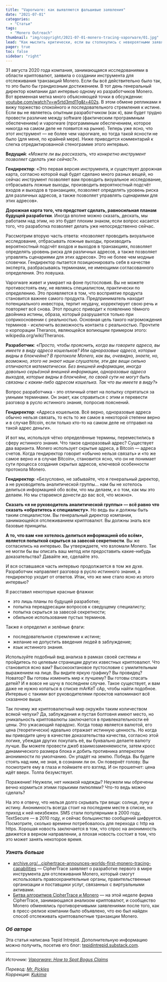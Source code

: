 ```yaml
---
title: "Vaporware: как выявляются фальшивые заявления"
date: "2021-07-01"
categories:
  - "Статьи"
tags:
  - "Monero Outreach"
thumbnail: "img/copyright/2021-07-01-monero-tracing-vaporware/01.jpg"
lead: "Как мыслить критически, если вы столкнулись с невероятными заявлениями.​ Автор: Tepid Intrepid (спокойный и бесстрашный)​"
pager: true
toc: false
sidebar: "right"
---
```


31 августа 2020 года компания, занимающаяся исследованиями в области криптовалют, заявила о создании инструмента для отслеживания транзакций Monero. Если бы всё действительно было так, то это было бы грандиозным достижением. В тот день генеральный директор компании дал интервью одному из разработчиков Monero. Вот временная метка много объясняющей точки в обсуждении: [youtube.com/watch?v=w5rtd3md11g&t=402s](https://www.youtube.com/watch?v=w5rtd3md11g&t=402s). В этом обмене репликами я вижу торжество спокойного и последовательного стремления к истине. Если вы не являетесь опытным разработчиком (как я), вам будет трудно провести различие между software (фактическим программным обеспечением) и vaporware (программным обеспечением, которое никогда на самом деле не появится на рынке). Теперь уже ясно, что этот инструмент — не более чем vaporware, но тогда такой ясности не было (для меня, по крайней мере). Ниже приводится комментарий к слегка отредактированной стенограмме этого интервью.

**Ведущий**: _«Можете ли вы рассказать, что конкретно инструмент позволяет сделать уже сейчас?»_.

**Гендиректор**: «Это первая версия инструмента, и существует дорожная карта, согласно которой ещё будет сделано много разных вещей, но сейчас инструмент позволяет вам проводить визуальное исследование, отбрасывать ложные выходы, производить вероятностный подсчёт входов и выходов в транзакциях, позволяет определять уровень риска для различных адресов, а также позволяет управлять сценариями для этих адресов».

**Дорожная карта того, что предстоит сделать, равносильная планам будущей разработки**. Иногда вполне можно сказать, дескать, мы работаем над этим, но это будет плохим знаком, если вопрос касается того, что разработка позволяет делать уже непосредственно сейчас.

Рассмотрим вторую часть ответа: «позволяет проводить визуальное исследование, отбрасывать ложные выходы, производить вероятностный подсчёт входов и выходов в транзакциях, позволяет определять уровень риска для различных адресов, а также позволяет управлять сценариями для этих адресов». Это не более чем модные словечки. Гендиректор пытается позиционировать себя в качестве эксперта, разбрасываясь терминами, не имеющими согласованного определения. Это ловушка.

Vaporware живет и умирает на фоне пустословия. Вы не можете противостоять ему, не являясь специалистом, практически по определению. Это проявляется в том, что восприятие продукта становится важнее самого продукта. Предприниматель находит потенциального инвестора, терпит неудачу, корректирует свою речь и повторяет всё снова. Этот процесс приводит к появлению тёмного двойника истины, образа, который разрушается только при соприкосновении с реальностью. Основная цель такого нагромождения терминов - исключить возможность контакта с реальностью. Прочтите о корпорации Theranos, являющейся вопиющим примером этого: wikipedia.org/wiki/Theranos.

**Разработчик**: «_Просто, чтобы прояснить, когда вы говорите адреса, вы имеете в виду адреса кошельков? Или одноразовые адреса, которые видны в блокчейне? В протоколе Monero, как вы, очевидно, знаете, но, возможно, этого не знают наши слушатели, эти две вещи сильно отличаются математически. Без внешней информации, иногда довольно серьёзной внешней информации, одноразовые адреса выходов, которые видны в блокчейне, по своей сути не могут быть связаны с каким-либо адресом кошелька. Так что вы имеете в виду?_»

Вопрос разработчика - это отличный ответ на попытку спрятаться за умными терминами. Он знает, как справиться с этим и перевести разговор в русло истинного знания, попросив пояснений.

**Гендиректор**: «Адреса кошельков. Всё верно, одноразовые адреса обычно нельзя связать, то есть то же самое в некоторой степени верно и в случае Bitcoin, если только кто-то на самом деле не отправил на такой адрес деньги».

И вот мы, используя чётко определённые термины, переместились в сферу истинного знания. Что такое одноразовый адрес? Существует два варианта. Monero использует скрытые адреса, а Bitcoin — адреса счетов. Когда гендиректор говорит «обычно нельзя связать» и «то же самое верно и в случае Bitcoin», становится ясно, что он не понимает сути процесса создания скрытых адресов, ключевой особенности протокола Monero.

**Гендиректор**: «Безусловно, не забывайте, что я генеральный директор, а не руководитель аналитической группы... нам бы не хотелось делиться информацией обо всём, что мы делаем, и о том, как мы это делаем. Но мы стараемся донести до вас всё, что можно».

**Сказать «я не руководитель аналитической группы» — всё равно что сказать «обратитесь к специалисту»**. Но ведь вы и должны быть таким специалистом. Вы генеральный директор компании, занимающейся отслеживанием криптовалют. Вы должны знать все базовые принципы.

**А то, что вам «не хотелось делиться информацией обо всём», является попыткой скрыться за завесой секретности**. Вы же согласились на интервью. Вы утверждаете, что взломали Monero. Так не могли бы вы описать ваш метод или предоставить какие-нибудь доказательства? Давайте же, сделайте это.

И вся оставшаяся часть интервью продолжается в том же духе. Разработчик направляет разговор в русло истинного знания, а гендиректор уходит от ответов. Итак, что же мне стало ясно из этого интервью?

Я расставил некоторые красные флажки:
- это лишь планы по будущей разработке;  
- попытка переадресации вопросов к сведущему специалисту;  
- попытка скрыться за завесой секретности;  
- обильное использование пустых терминов.

Также я определил и зелёные флаги:
- последовательное стремление к истине;
- желание не допустить введения людей в заблуждение;
- язык истинного знания.

Используйте подобный вид анализа в рамках своей системы и пройдитесь по целевым страницам других известных криптовалют. Что становится ясно вам? Высокооктановое пустословие с умилительным выражением на лице. Вы видите яркую графику? Вы провидец? Новатор? Вы готовы изменить мир к лучшему? Вы готовы спасать детей? И я вовсе не шучу в последнем случае. Такое существует, и вам даже не нужно копаться в списке mArKeT cAp, чтобы найти подобное. Интервью с такими вот руководителями проектов напоминают всё сказанное выше.

Так почему же криптовалютный мир окружён таким количеством всякой чепухи? Да, заблуждения и пустая болтовня имеют место, но уникальность криптовалюты заключается в привлекательности её цены. Это ужасающий парадокс. Когда товар является валютой, его цена (теоретически) идеально отражает истинную ценность. Но когда вы приводите цену в качестве доказательства качества, согласно этой логике, убеждая других покупать её, вы буквально делаете валюту лучше. Вы можете провести джеб взаимозаменяемости, затем кросс динамического размера блока и добить противника апперкотом анонимности по умолчанию. Он упадёт на землю. Победа. Вы будете стоять над ним, не зная, в сознании ли он. Он повернёт голову. Вы посмотрите ему в глаза и поймаете его взгляд. И он прошепчет: цена идёт вверх. Толпа безумствует.

Поражение! Неужели, нет никакой надежды? Неужели мы обречены вечно кормиться этими горькими пилюлями? Что-то ведь можно сделать?

На это я отвечу, что нельзя долго скрывать три вещи: солнце, луну и истину. Анонимность всегда стоит на последнем месте в списке, но приход к ней неизбежен. SMS стали популярными в 2000 году, TextSecure — в 2010 году, и сейчас большинство сообщений шифруется. Посмотрите, сколько времени потребовалось для перехода с http на https. Хорошая новость заключается в том, что спрос на анонимность движется в верном направлении, а плохая новость состоит в том, что это может занять некоторое время.

### _Узнать больше_
- [archive.org/...ciphertrace-announces-worlds-first-monero-tracing-capabilities](https://web.archive.org/web/20200901210656/https:/ciphertrace.com/ciphertrace-announces-worlds-first-monero-tracing-capabilities/) — CipherTrace заявляет о разработке первого в мире инструмента для отслеживания Monero, который смогут использовать правоохранительные органы, правительственные организации и поставщики услуг, связанных с виртуальными активами.
- [Битва алгоритмов CipherTrace и Monero](https://www.monerooutreach.org/news/ciphertrace-monero.html) — на этой неделе фирма CipherTrace, занимающаяся анализом криптовалют, и сообщество Monero обменялись противоречивыми заявлениями после того, как в пресс-релизе компании было объявлено, что ею был найден способ отслеживать криптовалютные транзакции Monero.

### _Об авторе_

Эта статья написана Tepid Intrepid. Дополнительную информацию можно получить, посетив его блог: [tepidintrepid.substack.com](https://tepidintrepid.substack.com/).

---

_Источник: [Vaporware: How to Spot Bogus Claims](https://www.monerooutreach.org/stories/monero-tracing-vaporware.html)_

_Перевод: [Mr. Pickles](https://t.me/v1docq47)_  
_Коррекция: [Kukima](https://t.me/Kukima)_
